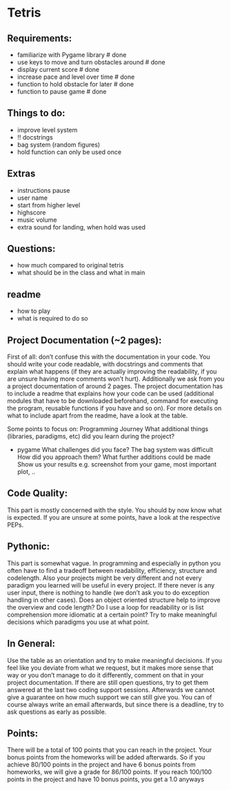 # Tetris
## Requirements:
- familiarize with Pygame library             # done
- use keys to move and turn obstacles around  # done
- display current score                       # done
- increase pace and level over time           # done    
- function to hold obstacle for later         # done
- function to pause game                      # done

## Things to do:
- improve level system
- !! docstrings
- bag system (random figures) 
- hold function can only be used once

## Extras
- instructions pause
- user name
- start from higher level
- highscore
- music volume
- extra sound for landing, when hold was used

## Questions:
- how much compared to original tetris
- what should be in the class and what in main

## readme
- how to play
- what is required to do so


## Project Documentation (~2 pages):
First of all: don’t confuse this with the documentation in your code. You should write your
code readable, with docstrings and comments that explain what happens (if they are actually
improving the readability, if you are unsure having more comments won’t hurt). Additionally
we ask from you a project documentation of around 2 pages.
The project documentation has to include a readme that explains how your code can be
used (additional modules that have to be downloaded beforehand, command for executing
the program, reusable functions if you have and so on).
For more details on what to include apart from the readme, have a look at the table.

Some points to focus on:
Programming Journey
What additional things (libraries, paradigms, etc) did you learn during the
project?
- pygame
What challenges did you face?
The bag system was difficult
How did you approach them?
What further additions could be made
Show us your results
e.g. screenshot from your game, most important plot, ..

## Code Quality:
This part is mostly concerned with the style. You should by now know what is expected. If
you are unsure at some points, have a look at the respective PEPs.

## Pythonic:
This part is somewhat vague. In programming and especially in python you often have to find
a tradeoff between readability, efficiency, structure and codelength. Also your projects might
be very different and not every paradigm you learned will be useful in every project. If there
never is any user input, there is nothing to handle (we don’t ask you to do exception handling
in other cases). Does an object oriented structure help to improve the overview and code
length? Do I use a loop for readability or is list comprehension more idiomatic at a certain
point? Try to make meaningful decisions which paradigms you use at what point.

## In General:
Use the table as an orientation and try to make meaningful decisions. If you feel like you
deviate from what we request, but it makes more sense that way or you don’t manage to do
it differently, comment on that in your project documentation. If there are still open questions,
try to get them answered at the last two coding support sessions. Afterwards we cannot give
a guarantee on how much support we can still give you. You can of course always write an
email afterwards, but since there is a deadline, try to ask questions as early as possible.

## Points:
There will be a total of 100 points that you can reach in the project. Your bonus points from
the homeworks will be added afterwards. So if you achieve 80/100 points in the project and
have 6 bonus points from homeworks, we will give a grade for 86/100 points. If you reach
100/100 points in the project and have 10 bonus points, you get a 1.0 anyways
 
